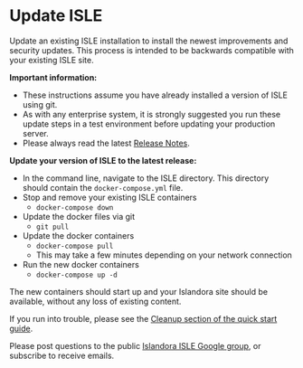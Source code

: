 # Update ISLE

Update an existing ISLE installation to install the newest improvements and security updates. This process is intended to be backwards compatible with your existing ISLE site.

**Important information:**

- These instructions assume you have already installed a version of ISLE using git.
- As with any enterprise system, it is strongly suggested you run these update steps in a test environment before updating your production server.
- Please always read the latest [Release Notes](../release-notes/release-1-1-2.md).

**Update your version of ISLE to the latest release:**

* In the command line, navigate to the ISLE directory.  This directory should contain the `docker-compose.yml` file.
* Stop and remove your existing ISLE containers
    * `docker-compose down`
* Update the docker files via git
    * `git pull`
* Update the docker containers
    * `docker-compose pull`
    * This may take a few minutes depending on your network connection
* Run the new docker containers
    * `docker-compose up -d`

The new containers should start up and your Islandora site should be available, without any loss of existing content. 

If you run into trouble, please see the [Cleanup section of the quick start guide](https://github.com/Islandora-Collaboration-Group/ISLE#quick-stop-and-cleanup).

Please post questions to the public [Islandora ISLE Google group](https://groups.google.com/forum/#!forum/islandora-isle), or subscribe to receive emails.
